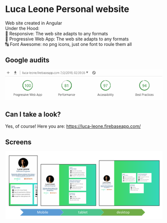 # Luca Leone Personal website
Web site created in Angular<br />
Under the Hood:<br />
📐 Responsive: The web site adapts to any formats  <br />
🚀 Progressive Web App: The web site adapts to any formats  <br />
🔠 Font Awesome: no png icons, just one font to roule them all  <br />
## Google audits
![alt audits](/Git%20resources/personal-webite-audits.png)
## Can I take a look?
Yes, of course! Here you are: https://luca-leone.firebaseapp.com/
## Screens
![screens](/Git%20resources/Site%20Presentation.png)
